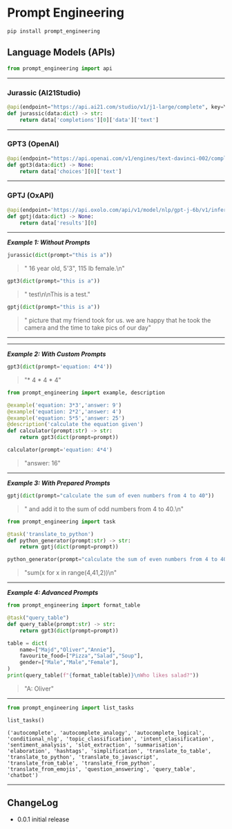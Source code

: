 # Prompt Engineering

```
pip install prompt_engineering
```
## Language Models (APIs)

```python
from prompt_engineering import api
```
---
### Jurassic (AI21Studio)
```python
@api(endpoint="https://api.ai21.com/studio/v1/j1-large/complete", key=YOUR_AI21_KEY, hyperparameters=dict(temperature=.6))
def jurassic(data:dict) -> str:
    return data['completions'][0]['data']['text']
```

---

### GPT3 (OpenAI)
```python
@api(endpoint="https://api.openai.com/v1/engines/text-davinci-002/completions", key=YOUR_OPENAI_KEY, hyperparameters=dict(temperature=.6))
def gpt3(data:dict) -> None:
    return data['choices'][0]['text']

```
---

### GPTJ (OxAPI)

```python
@api(endpoint='https://api.oxolo.com/api/v1/model/nlp/gpt-j-6b/v1/inference', key=YOUR_OXAPI_KEY, hyperparameters=dict(temperature=.6, eos_words =["\n", "###"]))
def gptj(data:dict) -> None:
    return data['results'][0]
```

---

***Example 1: Without Prompts***

```python
jurassic(dict(prompt="this is a"))
```
> " 16 year old, 5'3\", 115 lb female.\n"

```python
gpt3(dict(prompt="this is a"))
```
> " test\n\nThis is a test."

```python
gptj(dict(prompt="this is a"))
```

> " picture that my friend took for us. we are happy that he took the camera and the time to take pics of our day"
---

---
***Example 2: With Custom Prompts***

```python
gpt3(dict(prompt='equation: 4*4'))
```
>  "* 4 * 4 * 4"


```python
from prompt_engineering import example, description

@example('equation: 3*3','answer: 9')
@example('equation: 2*2','answer: 4')
@example('equation: 5*5','answer: 25')
@description('calculate the equation given')
def calculator(prompt:str) -> str:
    return gpt3(dict(prompt=prompt))
```

```python
calculator(prompt='equation: 4*4')
```
> "answer: 16"

---
***Example 3: With Prepared Prompts***

```python
gptj(dict(prompt="calculate the sum of even numbers from 4 to 40"))
```
>  " and add it to the sum of odd numbers from 4 to 40.\n"


```python
from prompt_engineering import task

@task('translate_to_python')
def python_generator(prompt:str) -> str:
    return gptj(dict(prompt=prompt))

```

```python
python_generator(prompt="calculate the sum of even numbers from 4 to 40")
```
> "sum(x for x in range(4,41,2))\n"

---
***Example 4: Advanced Prompts***
```python
from prompt_engineering import format_table

@task("query_table")
def query_table(prompt:str) -> str:    
    return gpt3(dict(prompt=prompt))
```
```python
table = dict(
    name=["Majd","Oliver","Annie"],
    favourite_food=["Pizza","Salad","Soup"],
    gender=["Male","Male","Female"],
)
print(query_table(f"{format_table(table)}\nWho likes salad?"))
```
> "A: Oliver"

---
```python
from prompt_engineering import list_tasks

list_tasks()
```
```
('autocomplete', 'autocomplete_analogy', 'autocomplete_logical', 'conditional_nlg', 'topic_classification', 'intent_classification', 'sentiment_analysis', 'slot_extraction', 'summarisation', 'elaboration', 'hashtags', 'simplification', 'translate_to_table', 'translate_to_python', 'translate_to_javascript', 'translate_from_table', 'translate_from_python', 'translate_from_emojis', 'question_answering', 'query_table', 'chatbot')
```
---

## ChangeLog
- 0.0.1 initial release